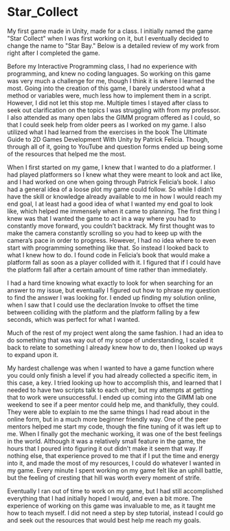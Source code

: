 # Star_Collect
 My first game made in Unity, made for a class. I initially named the game "Star Collect" when I was first working on it, but I eventually decided to change the name to "Star Bay." Below is a detailed review of my work from right after I completed the game.

Before my Interactive Programming class, I had no experience with programming, and knew no coding languages. So working on this game was very much a challenge for me, though I think it is where I learned the most. Going into the creation of this game, I barely understood what a method or variables were, much less how to implement them in a script. However, I did not let this stop me. Multiple times I stayed after class to seek out clarification on the topics I was struggling with from my professor. I also attended as many open labs the GIMM program offered as I could, so that I could seek help from older peers as I worked on my game. I also utilized what I had learned from the exercises in the book The Ultimate Guide to 2D Games Development With Unity by Patrick Felicia. Though, through all of it, going to YouTube and question forms ended up being some of the resources that helped me the most.

When I first started on my game, I knew that I wanted to do a platformer. I had played platformers so I knew what they were meant to look and act like, and I had worked on one when going through Patrick Felicia’s book. I also had a general idea of a loose plot my game could follow. So while I didn’t have the skill or knowledge already available to me in how I would reach my end goal, I at least had a good idea of what I wanted my end goal to look like, which helped me immensely when it came to planning. The first thing I knew was that I wanted the game to act in a way where you had to constantly move forward, you couldn’t backtrack. My first thought was to make the camera constantly scrolling so you had to keep up with the camera’s pace in order to progress. However, I had no idea where to even start with programming something like that. So instead I looked back to what I knew how to do. I found code in Felicia’s book that would make a platform fall as soon as a player collided with it. I figured that if I could have the platform fall after a certain amount of time rather than immediately.

I had a hard time knowing what exactly to look for when searching for an answer to my issue, but eventually I figured out how to phrase my question to find the answer I was looking for. I ended up finding my solution online, when I saw that I could use the declaration Invoke to offset the time between colliding with the platform and the platform falling by a few seconds, which was perfect for what I wanted. 

Much of the rest of my project went along the same fashion. I had an idea to do something that was way out of my scope of understanding, I scaled it back to relate to something I already knew how to do, then I looked up ways to expand upon it.

My hardest challenge was when I wanted to have a game function where you could only finish a level if you had already collected a specific item, in this case, a key. I tried looking up how to accomplish this, and learned that I needed to have two scripts talk to each other, but my attempts at getting that to work were unsuccessful. I ended up coming into the GIMM lab one weekend to see if a peer mentor could help me, and thankfully, they could. They were able to explain to me the same things I had read about in the online form, but in a much more beginner friendly way. One of the peer mentors helped me start my code, though the fine tuning of it was left up to me. When I finally got the mechanic working, it was one of the best feelings in the world. Although it was a relatively small feature in the game, the hours that I poured into figuring it out didn't make it seem that way. If nothing else, that experience proved to me that if I put the time and energy into it, and made the most of my resources, I could do whatever I wanted in my game. Every minute I spent working on my game felt like an uphill battle, but the feeling of cresting that hill was worth every moment of strife. 

Eventually I ran out of time to work on my game, but I had still accomplished everything that I had initially hoped I would, and even a bit more. The experience of working on this game was invaluable to me, as it taught me how to teach myself. I did not need a step by step tutorial, instead I could go and seek out the resources that would best help me reach my goals. 

